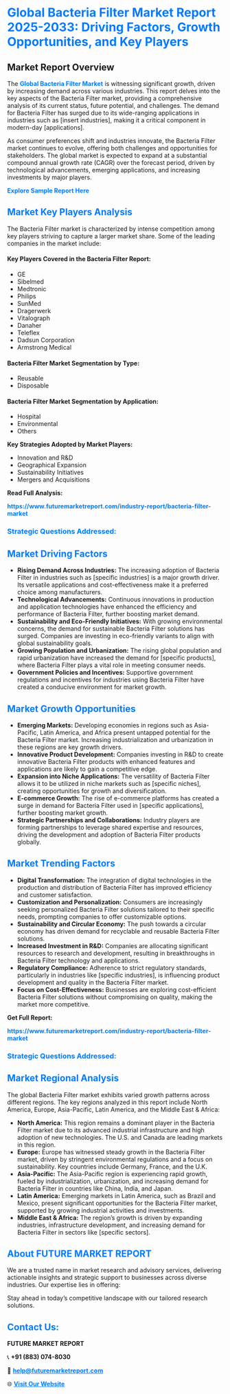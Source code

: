 <h1 style="color: #007BFF;">Global Bacteria Filter Market Report 2025-2033: Driving Factors, Growth Opportunities, and Key Players</h1>

<section id="overview">
<h2>Market Report Overview</h2>
<p>The <a href="https://www.futuremarketreport.com/industry-report/bacteria-filter-market" style="color: #007BFF; text-decoration: none;"><strong>Global Bacteria Filter Market</strong></a> is witnessing significant growth, driven by increasing demand across various industries. This report delves into the key aspects of the Bacteria Filter market, providing a comprehensive analysis of its current status, future potential, and challenges. The demand for Bacteria Filter has surged due to its wide-ranging applications in industries such as [insert industries], making it a critical component in modern-day [applications].</p>
<p>As consumer preferences shift and industries innovate, the Bacteria Filter market continues to evolve, offering both challenges and opportunities for stakeholders. The global market is expected to expand at a substantial compound annual growth rate (CAGR) over the forecast period, driven by technological advancements, emerging applications, and increasing investments by major players.</p>
</section>

<section id="overview">
<p><a href="https://www.futuremarketreport.com/request-sample/reportId=79209" style="color: #007BFF; text-decoration: none;"><strong>Explore Sample Report Here</strong></a></p>
</section>

<section id="key-players">
<h2 style="color: #007BFF;">Market Key Players Analysis</h2>
<p>The Bacteria Filter market is characterized by intense competition among key players striving to capture a larger market share. Some of the leading companies in the market include:</p>
<h4>Key Players Covered in the Bacteria Filter Report:</h4>
<ul><li>GE</li><li>Sibelmed</li><li>Medtronic</li><li>Philips</li><li>SunMed</li><li>Dragerwerk</li><li>Vitalograph</li><li>Danaher</li><li>Teleflex</li><li>Dadsun Corporation</li><li>Armstrong Medical</li></ul>
<h4>Bacteria Filter Market Segmentation by Type:</h4>
<ul><li>Reusable</li><li>Disposable</li></ul>

<h4>Bacteria Filter Market Segmentation by Application:</h4>
<ul><li>Hospital</li><li>Environmental</li><li>Others</li></ul>
<p><strong>Key Strategies Adopted by Market Players:</strong></p>
<ul>
<li>Innovation and R&D</li>
<li>Geographical Expansion</li>
<li>Sustainability Initiatives</li>
<li>Mergers and Acquisitions</li>
</ul>
</section>

<section>
<p><strong>Read Full Analysis: </strong></p><a href="https://www.futuremarketreport.com/industry-report/bacteria-filter-market" style="color: #007BFF; text-decoration: none;"><strong>https://www.futuremarketreport.com/industry-report/bacteria-filter-market</strong></a>
<h3 style="color: #007BFF;">Strategic Questions Addressed:</h3>
</section>

<section id="driving-factors">
<h2 style="color: #007BFF;">Market Driving Factors</h2>
<ul>
<li><strong>Rising Demand Across Industries:</strong> The increasing adoption of Bacteria Filter in industries such as [specific industries] is a major growth driver. Its versatile applications and cost-effectiveness make it a preferred choice among manufacturers.</li>
<li><strong>Technological Advancements:</strong> Continuous innovations in production and application technologies have enhanced the efficiency and performance of Bacteria Filter, further boosting market demand.</li>
<li><strong>Sustainability and Eco-Friendly Initiatives:</strong> With growing environmental concerns, the demand for sustainable Bacteria Filter solutions has surged. Companies are investing in eco-friendly variants to align with global sustainability goals.</li>
<li><strong>Growing Population and Urbanization:</strong> The rising global population and rapid urbanization have increased the demand for [specific products], where Bacteria Filter plays a vital role in meeting consumer needs.</li>
<li><strong>Government Policies and Incentives:</strong> Supportive government regulations and incentives for industries using Bacteria Filter have created a conducive environment for market growth.</li>
</ul>
</section>

<section id="growth-opportunities">
<h2 style="color: #007BFF;">Market Growth Opportunities</h2>
<ul>
<li><strong>Emerging Markets:</strong> Developing economies in regions such as Asia-Pacific, Latin America, and Africa present untapped potential for the Bacteria Filter market. Increasing industrialization and urbanization in these regions are key growth drivers.</li>
<li><strong>Innovative Product Development:</strong> Companies investing in R&D to create innovative Bacteria Filter products with enhanced features and applications are likely to gain a competitive edge.</li>
<li><strong>Expansion into Niche Applications:</strong> The versatility of Bacteria Filter allows it to be utilized in niche markets such as [specific niches], creating opportunities for growth and diversification.</li>
<li><strong>E-commerce Growth:</strong> The rise of e-commerce platforms has created a surge in demand for Bacteria Filter used in [specific applications], further boosting market growth.</li>
<li><strong>Strategic Partnerships and Collaborations:</strong> Industry players are forming partnerships to leverage shared expertise and resources, driving the development and adoption of Bacteria Filter products globally.</li>
</ul>
</section>

<section id="trending-factors">
<h2 style="color: #007BFF;">Market Trending Factors</h2>
<ul>
<li><strong>Digital Transformation:</strong> The integration of digital technologies in the production and distribution of Bacteria Filter has improved efficiency and customer satisfaction.</li>
<li><strong>Customization and Personalization:</strong> Consumers are increasingly seeking personalized Bacteria Filter solutions tailored to their specific needs, prompting companies to offer customizable options.</li>
<li><strong>Sustainability and Circular Economy:</strong> The push towards a circular economy has driven demand for recyclable and reusable Bacteria Filter solutions.</li>
<li><strong>Increased Investment in R&D:</strong> Companies are allocating significant resources to research and development, resulting in breakthroughs in Bacteria Filter technology and applications.</li>
<li><strong>Regulatory Compliance:</strong> Adherence to strict regulatory standards, particularly in industries like [specific industries], is influencing product development and quality in the Bacteria Filter market.</li>
<li><strong>Focus on Cost-Effectiveness:</strong> Businesses are exploring cost-efficient Bacteria Filter solutions without compromising on quality, making the market more competitive.</li>
</ul>
</section>

<section>
<p><strong>Get Full Report: </strong></p><a href="https://www.futuremarketreport.com/industry-report/bacteria-filter-market" style="color: #007BFF; text-decoration: none;"><strong>https://www.futuremarketreport.com/industry-report/bacteria-filter-market</strong></a>
<h3 style="color: #007BFF;">Strategic Questions Addressed:</h3>
</section>


<section id="regional-analysis">
<h2 style="color: #007BFF;">Market Regional Analysis</h2>
<p>The global Bacteria Filter market exhibits varied growth patterns across different regions. The key regions analyzed in this report include North America, Europe, Asia-Pacific, Latin America, and the Middle East & Africa:</p>
<ul>
<li><strong>North America:</strong> This region remains a dominant player in the Bacteria Filter market due to its advanced industrial infrastructure and high adoption of new technologies. The U.S. and Canada are leading markets in this region.</li>
<li><strong>Europe:</strong> Europe has witnessed steady growth in the Bacteria Filter market, driven by stringent environmental regulations and a focus on sustainability. Key countries include Germany, France, and the U.K.</li>
<li><strong>Asia-Pacific:</strong> The Asia-Pacific region is experiencing rapid growth, fueled by industrialization, urbanization, and increasing demand for Bacteria Filter in countries like China, India, and Japan.</li>
<li><strong>Latin America:</strong> Emerging markets in Latin America, such as Brazil and Mexico, present significant opportunities for the Bacteria Filter market, supported by growing industrial activities and investments.</li>
<li><strong>Middle East & Africa:</strong> The region’s growth is driven by expanding industries, infrastructure development, and increasing demand for Bacteria Filter in sectors like [specific sectors].</li>
</ul>
</section>

<footer>
<h2 style="color: #007BFF;">About FUTURE MARKET REPORT</h2>
<p>We are a trusted name in market research and advisory services, delivering actionable insights and strategic support to businesses across diverse industries. Our expertise lies in offering:</p>

<p>Stay ahead in today’s competitive landscape with our tailored research solutions.</p>

<h2 style="color: #007BFF;">Contact Us:</h2>
<p><strong>FUTURE MARKET REPORT</strong></p>
<p>📞 <strong>+91 (883) 074-8030</strong></p>
<p>📧 <strong><a href="mailto:help@futuremarketreport.com" style="color: #007BFF;">help@futuremarketreport.com</a></strong></p>
<p>🌐 <strong><a href="https://www.futuremarketreport.com/" style="color: #007BFF;">Visit Our Website</a></strong></p>
</footer>